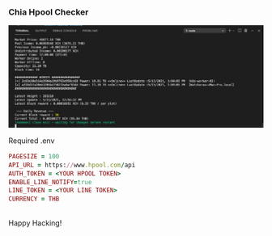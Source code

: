 ### Chia Hpool Checker

![Test Image 3](https://raw.githubusercontent.com/X-c0d3/chia-pool-checker/main/ScreenShot1.png)

Required .env

```ruby
PAGESIZE = 100
API_URL = https://www.hpool.com/api
AUTH_TOKEN = <YOUR HPOOL TOKEN>
ENABLE_LINE_NOTIFY=true
LINE_TOKEN = <YOUR LINE TOKEN>
CURRENCY = THB
```

<br />
Happy Hacking!
